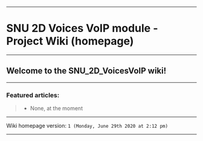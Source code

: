 
***

# SNU 2D Voices VoIP module - Project Wiki (homepage)

***

## Welcome to the SNU_2D_VoicesVoIP wiki!

***

### Featured articles:

> * None, at the moment

***

Wiki homepage version: `1 (Monday, June 29th 2020 at 2:12 pm)`

***
